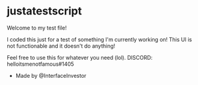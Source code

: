 # justatestscript
Welcome to my test file!

I coded this just for a test of something I'm currently working on! This UI is not functionable and it doesn't do anything!

Feel free to use this for whatever you need (lol).
DISCORD: helloitsmenotfamous#1405

- Made by @InterfaceInvestor
